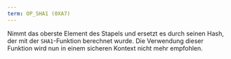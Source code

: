 ```yaml
---
term: OP_SHA1 (0XA7)
---
```


Nimmt das oberste Element des Stapels und ersetzt es durch seinen Hash, der mit der `SHA1`-Funktion berechnet wurde. Die Verwendung dieser Funktion wird nun in einem sicheren Kontext nicht mehr empfohlen.